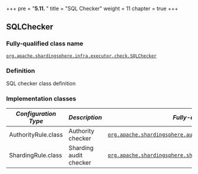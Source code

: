 +++
pre = "<b>5.11. </b>"
title = "SQL Checker"
weight = 11
chapter = true
+++

## SQLChecker

### Fully-qualified class name

[`org.apache.shardingsphere.infra.executor.check.SQLChecker`](https://github.com/apache/shardingsphere/blob/master/infra/executor/src/main/java/org/apache/shardingsphere/infra/executor/check/SQLChecker.java)

### Definition

SQL checker class definition

### Implementation classes

| *Configuration Type* | *Description*          | *Fully-qualified class name* |
| -------------------- | ---------------------- | ---------------------------- |
| AuthorityRule.class  | Authority checker      | [`org.apache.shardingsphere.authority.checker.AuthorityChecker`](https://github.com/apache/shardingsphere/blob/master/kernel/authority/core/src/main/java/org/apache/shardingsphere/authority/checker/AuthorityChecker.java) |
| ShardingRule.class   | Sharding audit checker | [`org.apache.shardingsphere.sharding.checker.audit.ShardingAuditChecker`](https://github.com/apache/shardingsphere/blob/master/features/sharding/core/src/main/java/org/apache/shardingsphere/sharding/checker/audit/ShardingAuditChecker.java) |
